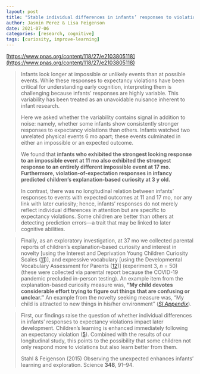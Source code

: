 ```yaml
---
layout: post
title: "Stable individual differences in infants’ responses to violations of intuitive physics"
author: Jasmin Perez & Lisa Feigenson
date: 2021-07-06
categories: [research, cognitive]
tags: [curiosity, improve-learning]
---
```


[https://www.pnas.org/content/118/27/e2103805118](https://www.pnas.org/content/118/27/e2103805118)

> Infants look longer at impossible or unlikely events than at possible events. While these responses to expectancy violations have been critical for understanding early cognition, interpreting them is challenging because infants’ responses are highly variable. This variability has been treated as an unavoidable nuisance inherent to infant research. 
>
> Here we asked whether the variability contains signal in addition to noise: namely, whether some infants show consistently stronger responses to expectancy violations than others. Infants watched two unrelated physical events 6 mo apart; these events culminated in either an impossible or an expected outcome. 
>
> We found that **infants who exhibited the strongest looking response to an impossible event at 11 mo also exhibited the strongest response to an entirely different impossible event at 17 mo. Furthermore, violation-of-expectation responses in infancy predicted children’s explanation-based curiosity at 3 y old.** 
>
> In contrast, there was no longitudinal relation between infants’ responses to events with expected outcomes at 11 and 17 mo, nor any link with later curiosity; hence, infants’ responses do not merely reflect individual differences in attention but are specific to expectancy violations. Some children are better than others at detecting prediction errors—a trait that may be linked to later cognitive abilities.

> Finally, as an exploratory investigation, at 37 mo we collected parental reports of children’s explanation-based curiosity and interest in novelty [using the Interest and Deprivation Young Children Curiosity Scales ([11](https://www.pnas.org/content/118/27/e2103805118#ref-11))], and expressive vocabulary [using the Developmental Vocabulary Assessment for Parents ([12](https://www.pnas.org/content/118/27/e2103805118#ref-12))] (experiment 3, *n* = 50) (these were collected via parental report because the COVID-19 pandemic precluded in-person testing). An example item from the explanation-based curiosity measure was, **“My child devotes considerable effort trying to figure out things that are confusing or unclear.”** An example from the novelty seeking measure was, “My child is attracted to new things in his/her environment” ([*SI Appendix*](https://www.pnas.org/lookup/suppl/doi:10.1073/pnas.2103805118/-/DCSupplemental)).

> First, our findings raise the question of whether individual differences in infants’ responses to expectancy violations impact later development. Children’s learning is enhanced immediately following an expectancy violation ([5](https://www.pnas.org/content/118/27/e2103805118#ref-5)). Combined with the results of our longitudinal study, this points to the possibility that some children not only respond more to violations but also learn better from them.
>
> Stahl & Feigenson (2015) Observing the unexpected enhances infants’ learning and exploration. Science **348**, 91–94.
